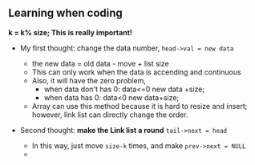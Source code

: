 ## Learning when coding

**k = k% size; This is really important!** 
- My first thought: change the data number, `head->val = new data`
    - the new data  = old data - move + list size
    - This can only work when the data is accending and continuous
    - Also, it will have the zero problem, 
        - when data don't has 0: data<=0 new data +size;
        - when data has 0: data<0 new data+size;
    - Array can use this method because it is hard to resize and insert; however, link list can directly change the order.

- Second thought: **make the Link list a round** `tail->next = head`
    - In this way, just move `size-k` times, and make `prev->next = NULL`
    - 


